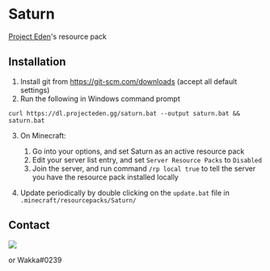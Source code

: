 # Saturn
[Project Eden](https://projecteden.gg)'s resource pack

## Installation
1. Install git from https://git-scm.com/downloads (accept all default settings)
2. Run the following in Windows command prompt
    
  `curl https://dl.projecteden.gg/saturn.bat --output saturn.bat && saturn.bat`
  
3. On Minecraft:
    1. Go into your options, and set Saturn as an active resource pack
    2. Edit your server list entry, and set `Server Resource Packs` to `Disabled`
    3. Join the server, and run command `/rp local true` to tell the server you have the resource pack installed locally

4. Update periodically by double clicking on the `update.bat` file in `.minecraft/resourcepacks/Saturn/`

## Contact
[<img src="https://discordapp.com/api/guilds/132680070480396288/widget.png?style=banner3">](https://discord.projecteden.gg)

or Wakka#0239
